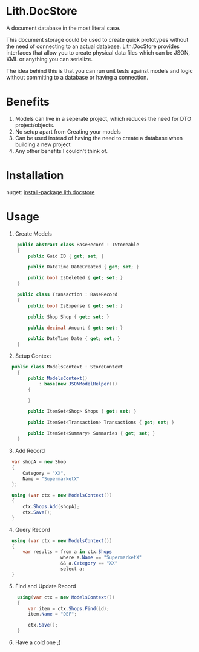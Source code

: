 # Lith.DocStore
A document database in the most literal case.

This document storage could be used to create quick prototypes without the need of connecting to an actual database.
Lith.DocStore provides interfaces that allow you to create physical data files which can be JSON, XML or anything you can serialize.

The idea behind this is that you can run unit tests against models and logic without commiting to a database or having a connection.

# Benefits
1.  Models can live in a seperate project, which reduces the need for DTO project/objects.
2.  No setup apart from Creating your models
3.  Can be used instead of having the need to create a database when building a new project
4.  Any other benefits I couldn't think of.

# Installation
nuget: [install-package lith.docstore](https://www.nuget.org/packages/Lith.DocStore)

# Usage
1. Create Models
```C#
    public abstract class BaseRecord : IStoreable
    {
        public Guid ID { get; set; }

        public DateTime DateCreated { get; set; }

        public bool IsDeleted { get; set; }
    }

    public class Transaction : BaseRecord
    {
        public bool IsExpense { get; set; }

        public Shop Shop { get; set; }

        public decimal Amount { get; set; }

        public DateTime Date { get; set; }
    }
```

2. Setup Context
```C#
  public class ModelsContext : StoreContext
    {
        public ModelsContext()
            : base(new JSONModelHelper())
        {

        }

        public ItemSet<Shop> Shops { get; set; }

        public ItemSet<Transaction> Transactions { get; set; }

        public ItemSet<Summary> Summaries { get; set; }
    }
```

3. Add Record
```C#
  var shopA = new Shop
  {
      Category = "XX",
      Name = "SupermarketX"
  };

  using (var ctx = new ModelsContext())
  {
      ctx.Shops.Add(shopA);
      ctx.Save();
  }
```

4. Query Record
```C#
  using (var ctx = new ModelsContext())
  {
      var results = from a in ctx.Shops
                    where a.Name == "SupermarketX"
                    && a.Category == "XX"
                    select a;
  }
```

5. Find and Update Record
```C#
	using(var ctx = new ModelsContext())
	{
		var item = ctx.Shops.Find(id);
		item.Name = "DEF";

		ctx.Save();
	}
```

6. Have a cold one ;)
